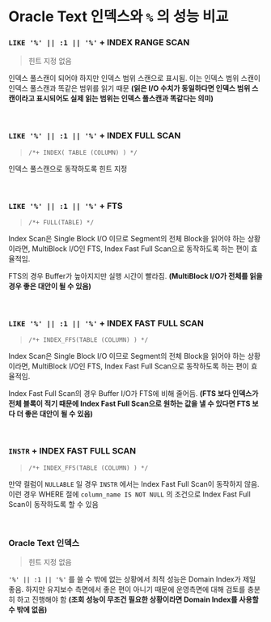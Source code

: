 Oracle Text 인덱스와 `%` 의 성능 비교
===

### `LIKE '%' || :1 || '%'` + INDEX RANGE SCAN
>힌트 지정 없음

인덱스 풀스캔이 되어야 하지만 인덱스 범위 스캔으로 표시됨. 이는 인덱스 범위 스캔이 인덱스 풀스캔과 똑같은 범위를 읽기 때문 __(읽은 I/O 수치가 동일하다면 인덱스 범위 스캔이라고 표시되어도 실제 읽는 범위는 인덱스 풀스캔과 똑같다는 의미)__

<br>

### `LIKE '%' || :1 || '%'` + INDEX FULL SCAN
>`/*+ INDEX( TABLE (COLUMN) ) */`

인덱스 풀스캔으로 동작하도록 힌트 지정

<br>

### `LIKE '%' || :1 || '%'` + FTS
>`/*+ FULL(TABLE) */`

Index Scan은 Single Block I/O 이므로 Segment의 전체 Block을 읽어야 하는 상황이라면, MultiBlock I/O인 FTS, Index Fast Full Scan으로 동작하도록 하는 편이 효율적임.

FTS의 경우 Buffer가 높아지지만 실행 시간이 빨라짐. __(MultiBlock I/O가 전체를 읽을 경우 좋은 대안이 될 수 있음)__

<br>

### `LIKE '%' || :1 || '%'` + INDEX FAST FULL SCAN
>`/*+ INDEX_FFS(TABLE (COLUMN) ) */`

Index Scan은 Single Block I/O 이므로 Segment의 전체 Block을 읽어야 하는 상황이라면, MultiBlock I/O인 FTS, Index Fast Full Scan으로 동작하도록 하는 편이 효율적임.

Index Fast Full Scan의 경우 Buffer I/O가 FTS에 비해 줄어듬. __(FTS 보다 인덱스가 전체 블록이 적기 때문에 Index Fast Full Scan으로 원하는 값을 낼 수 있다면 FTS 보다 더 좋은 대안이 될 수 있음)__

<br>

### `INSTR` + INDEX FAST FULL SCAN
>`/*+ INDEX_FFS(TABLE (COLUMN) ) */`

만약 컬럼이 `NULLABLE` 일 경우 `INSTR` 에서는 Index Fast Full Scan이 동작하지 않음. 이런 경우 WHERE 절에 `column_name IS NOT NULL` 의 조건으로 Index Fast Full Scan이 동작하도록 할 수 있음

<br>

### Oracle Text 인덱스
>힌트 지정 없음

`'%' || :1 || '%'` 를 쓸 수 밖에 없는 상황에서 최적 성능은 Domain Index가 제일 좋음. 하지만 유지보수 측면에서 좋은 편이 아니기 때문에 운영측면에 대해 검토를 충분히 하고 진행해야 함 __(조회 성능이 무조건 필요한 상황이라면 Domain Index를 사용할 수 밖에 없음)__

<br>
